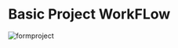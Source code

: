 # Basic Project WorkFLow

![formproject](https://github.com/user-attachments/assets/7835cb29-e157-4092-b4e8-31d92547cb8c)

